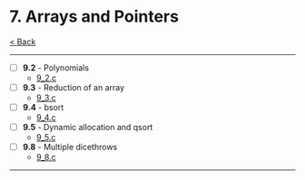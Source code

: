 # 7. Arrays and Pointers

[< Back](../README.md)

---

- [ ] **9.2** - Polynomials
  - [9_2.c](./9_2.c)
- [ ] **9.3** - Reduction of an array
  - [9_3.c](./9_3.c)
- [ ] **9.4** - bsort
  - [9_4.c](./9_4.c)
- [ ] **9.5** - Dynamic allocation and qsort
  - [9_5.c](./9_5.c)
- [ ] **9.8** - Multiple dicethrows
  - [9_8.c](./9_8.c)

---
